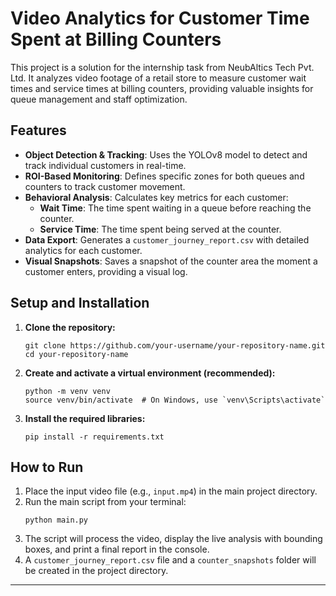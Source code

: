 # Video Analytics for Customer Time Spent at Billing Counters

This project is a solution for the internship task from NeubAltics Tech Pvt. Ltd. It analyzes video footage of a retail store to measure customer wait times and service times at billing counters, providing valuable insights for queue management and staff optimization.

## Features

- **Object Detection & Tracking**: Uses the YOLOv8 model to detect and track individual customers in real-time.
- **ROI-Based Monitoring**: Defines specific zones for both queues and counters to track customer movement.
- **Behavioral Analysis**: Calculates key metrics for each customer:
  - **Wait Time**: The time spent waiting in a queue before reaching the counter.
  - **Service Time**: The time spent being served at the counter.
- **Data Export**: Generates a `customer_journey_report.csv` with detailed analytics for each customer.
- **Visual Snapshots**: Saves a snapshot of the counter area the moment a customer enters, providing a visual log.

## Setup and Installation

1.  **Clone the repository:**
    ```
    git clone https://github.com/your-username/your-repository-name.git
    cd your-repository-name
    ```

2.  **Create and activate a virtual environment (recommended):**
    ```
    python -m venv venv
    source venv/bin/activate  # On Windows, use `venv\Scripts\activate`
    ```

3.  **Install the required libraries:**
    ```
    pip install -r requirements.txt
    ```

## How to Run

1.  Place the input video file (e.g., `input.mp4`) in the main project directory.
2.  Run the main script from your terminal:
    ```
    python main.py
    ```
3.  The script will process the video, display the live analysis with bounding boxes, and print a final report in the console.
4.  A `customer_journey_report.csv` file and a `counter_snapshots` folder will be created in the project directory.

---
